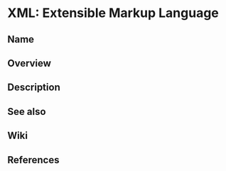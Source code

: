 # XML: Extensible Markup Language

## Name

## Overview

## Description

## See also

## Wiki

## References
